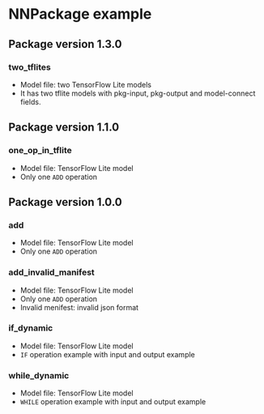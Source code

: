 # NNPackage example

## Package version 1.3.0

### two_tflites

- Model file: two TensorFlow Lite models
- It has two tflite models with pkg-input, pkg-output and model-connect fields.

## Package version 1.1.0

### one_op_in_tflite

- Model file: TensorFlow Lite model
- Only one `ADD` operation

## Package version 1.0.0

### add

- Model file: TensorFlow Lite model
- Only one `ADD` operation

### add_invalid_manifest

- Model file: TensorFlow Lite model
- Only one `ADD` operation
- Invalid menifest: invalid json format

### if_dynamic

- Model file: TensorFlow Lite model
- `IF` operation example with input and output example

### while_dynamic

- Model file: TensorFlow Lite model
- `WHILE` operation example with input and output example


